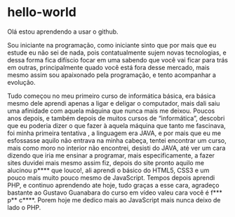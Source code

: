 # hello-world

Olá estou aprendendo a usar o github.
 
Sou iniciante na programação, como iniciante sinto que por mais que eu estude eu não sei de nada, pois contatualmente sujem novas tecnologias, e dessa forma fica difíscio focar em uma sabendo que você vai ficar para trás em outras, principalmente quado você está fora desse mercado, mais mesmo assim sou apaixonado pela programação, e tento acompanhar a evolução.

Tudo começou no meu primeiro curso de informática básica, era básica mesmo dele aprendi apenas a ligar e deligar o computador, mais dali saiu uma afinidade com aquela máquina que nunca mais me deixou. Poucos anos depois, e também depois de muitos cursos de “informática”, descobri que eu poderia dizer o que fazer à aquela máquina que tanto me fascinava, foi minha primeira tentativa , a linguagem era JAVA, e por mais que eu me esfossasse aquilo não entrava na minha cabeça, tentei encontrar um curso, mais como moro no interior não encontrei, desisti do JAVA, até ver um cara dizendo que iria me ensinar a programar, mais especificamente, a fazer sites duvidei mais mesmo assim fiz, depois do site pronto aquilo me alucinou p**** que louco!, ali aprendi o básico do HTML5, CSS3 e um pouco mais muito pouco mesmo de JavaScript. Tempos depois aprendi PHP,  e continuo aprendendo ate hoje, tudo graças a esse cara, agradeço bastante ao Gustavo Guanabara do curso em vídeo valeu cara você é f*** p** c****. Porem hoje me dedico mais ao JavaScript mais nunca deixo de lado o PHP.
